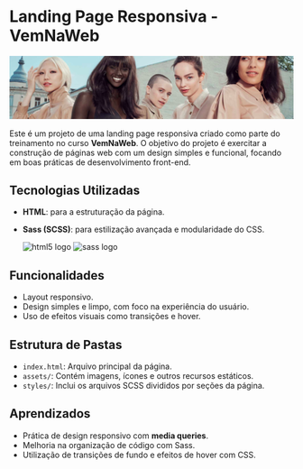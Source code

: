 # Landing Page Responsiva - VemNaWeb
![Preview do projeto](./assets/backGround.png)

Este é um projeto de uma landing page responsiva criado como parte do treinamento no curso **VemNaWeb**. O objetivo do projeto é exercitar a construção de páginas web com um design simples e funcional, focando em boas práticas de desenvolvimento front-end.

## Tecnologias Utilizadas

- **HTML**: para a estruturação da página.
- **Sass (SCSS)**: para estilização avançada e modularidade do CSS.

  <img src="https://cdn.jsdelivr.net/gh/devicons/devicon/icons/html5/html5-original.svg" height="30" alt="html5 logo"  /> <img src="https://cdn.jsdelivr.net/gh/devicons/devicon/icons/sass/sass-original.svg" height="30" alt="sass logo"  />

## Funcionalidades

- Layout responsivo.
- Design simples e limpo, com foco na experiência do usuário.
- Uso de efeitos visuais como transições e hover.

## Estrutura de Pastas

- `index.html`: Arquivo principal da página.
- `assets/`: Contém imagens, ícones e outros recursos estáticos.
- `styles/`: Inclui os arquivos SCSS divididos por seções da página.

## Aprendizados

- Prática de design responsivo com **media queries**.
- Melhoria na organização de código com Sass. 
- Utilização de transições de fundo e efeitos de hover com CSS. 
